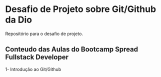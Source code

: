 # Desafio de Projeto sobre Git/Github da Dio
Repositório para o desafio de projeto.

## Conteudo das Aulas do Bootcamp Spread Fullstack Developer

1- Introdução ao Git/Github
